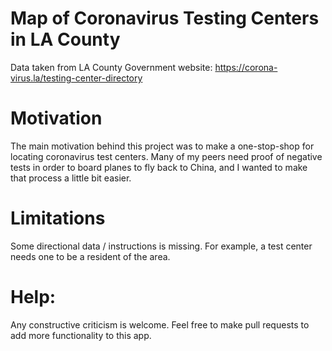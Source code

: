 # Map of Coronavirus Testing Centers in LA County

Data taken from LA County Government website: https://corona-virus.la/testing-center-directory


# Motivation

The main motivation behind this project was to make a one-stop-shop for locating coronavirus test centers. Many of my peers need proof of negative tests in order to board planes to fly back to China, and I wanted to make that process a little bit easier.

# Limitations

Some directional data / instructions is missing. For example, a test center needs one to be a resident of the area.

# Help:

Any constructive criticism is welcome. Feel free to make pull requests to add more functionality to this app.
